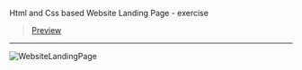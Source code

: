 Html and Css based Website Landing Page - exercise
> [Preview](https://r4nd3l.github.io/WebsiteLandingPage/)
---

![WebsiteLandingPage](https://github.com/r4nd3l/WebsiteLandingPage/blob/master/img/sample.gif)
